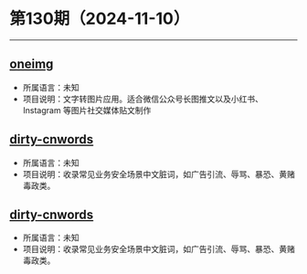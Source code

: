 # 第130期（2024-11-10）

---
## [oneimg](https://github.com/byodian/oneimg)
- 所属语言：未知
- 项目说明：文字转图片应用。适合微信公众号长图推文以及小红书、Instagram 等图片社交媒体贴文制作

## [dirty-cnwords](https://github.com/dablelv/dirty-cnwords)
- 所属语言：未知
- 项目说明：收录常见业务安全场景中文脏词，如广告引流、辱骂、暴恐、黄赌毒政类。

## [dirty-cnwords](https://github.com/dablelv/dirty-cnwords)
- 所属语言：未知
- 项目说明：收录常见业务安全场景中文脏词，如广告引流、辱骂、暴恐、黄赌毒政类。
